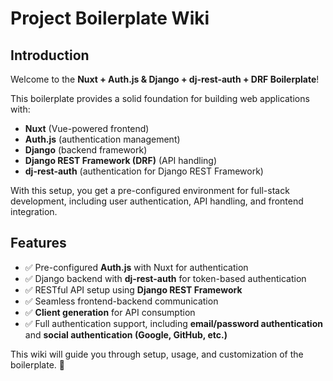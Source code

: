 # Project Boilerplate Wiki

## Introduction

Welcome to the **Nuxt + Auth.js & Django + dj-rest-auth + DRF Boilerplate**!  

This boilerplate provides a solid foundation for building web applications with:  
- **Nuxt** (Vue-powered frontend)  
- **Auth.js** (authentication management)  
- **Django** (backend framework)  
- **Django REST Framework (DRF)** (API handling)  
- **dj-rest-auth** (authentication for Django REST Framework)  

With this setup, you get a pre-configured environment for full-stack development, including user authentication, API handling, and frontend integration.  

## Features

- ✅ Pre-configured **Auth.js** with Nuxt for authentication  
- ✅ Django backend with **dj-rest-auth** for token-based authentication  
- ✅ RESTful API setup using **Django REST Framework**  
- ✅ Seamless frontend-backend communication  
- ✅ **Client generation** for API consumption  
- ✅ Full authentication support, including **email/password authentication** and **social authentication (Google, GitHub, etc.)**  

This wiki will guide you through setup, usage, and customization of the boilerplate. 🚀
